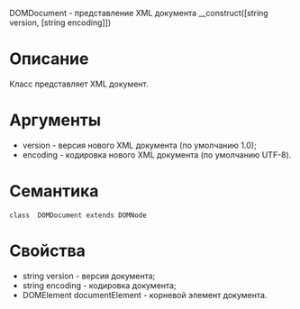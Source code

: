 DOMDocument - представление XML документа
    __construct([string version, [string encoding]])

Описание
========

Класс представляет XML документ.

Аргументы
=========

* version - версия нового XML документа (по умолчанию 1.0);
* encoding - кодировка нового XML документа (по умолчанию UTF-8).

Семантика
=========

    class  DOMDocument extends DOMNode

Свойства
========

* string version - версия документа;
* string encoding - кодировка документа;
* DOMElement documentElement - корневой элемент документа.
